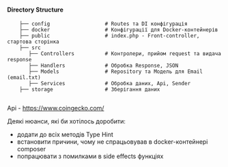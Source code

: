 #### Directory Structure

```    .
    ├── config                  # Routes та DI конфігурація
    ├── docker                  # Конфігурації для Docker-контейнерів
    ├── public                  # index.php - Front-controller, стартова сторінка
    ├── src
       ├── Controllers          # Контролери, прийом request та видача response
       ├── Handlers             # Обробка Response, JSON 
       ├── Models               # Repository та Модель для Email (email.txt) 
       ├── Services             # Обробка даних, Api, Sender
    ├── storage                 # Зберігання даних
  
```

Api - https://www.coingecko.com/


Деякі нюанси, які би хотілось доробити:
 - додати до всіх методів Type Hint
 - встановити причини, чому не спрацьовував в docker-контейнері composer
 - попрацювати з помилками в side effects функціях
